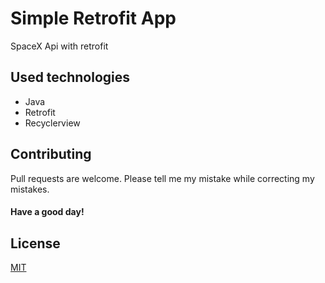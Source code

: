 # Simple Retrofit App
SpaceX Api with retrofit

## Used technologies
- Java
- Retrofit
- Recyclerview

## Contributing
Pull requests are welcome. Please tell me my mistake while correcting my mistakes.

#### Have a good day!
## License
[MIT](https://choosealicense.com/licenses/mit/)
